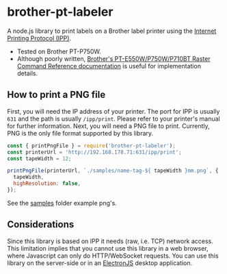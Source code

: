 # brother-pt-labeler

A node.js library to print labels on a Brother label printer using the [Internet Printing Protocol (IPP)](https://en.wikipedia.org/wiki/Internet_Printing_Protocol).

 - Tested on Brother PT-P750W.
 - Although poorly written, [Brother's PT-E550W/P750W/P710BT Raster Command Reference documentation](https://download.brother.com/welcome/docp100064/cv_pte550wp750wp710bt_eng_raster_101.pdf) is useful for implementation details.

## How to print a PNG file
First, you will need the IP address of your printer. The port for IPP is usually `631` and the path is usually `/ipp/print`. Please refer to your printer's manual for further information. Next, you will need a PNG file to print. Currently, PNG is the only file format supported by this library.

```javascript
const { printPngFile } = require('brother-pt-labeler');
const printerUrl = 'http://192.168.178.71:631/ipp/print';
const tapeWidth = 12;

printPngFile(printerUrl, `./samples/name-tag-${ tapeWidth }mm.png`, { 
  tapeWidth,
  highResolution: false,  
});
```

See the [samples](https://github.com/smysnk/node-brother-pt-labeler/tree/master/samples) folder example png's.

## Considerations

Since this library is based on IPP it needs (raw, i.e. TCP) network access. This limitation implies that you cannot use this library in a web browser, where Javascript can only do HTTP/WebSocket requests. You can use this library on the server-side or in an [ElectronJS](https://www.electronjs.org/) desktop application.
